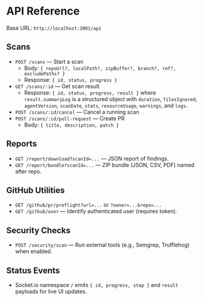 # API Reference

Base URL: `http://localhost:3001/api`

## Scans
- `POST /scans` — Start a scan
  - Body: `{ repoUrl?, localPath?, zipBuffer?, branch?, ref?, excludePaths? }`
  - Response: `{ id, status, progress }`
- `GET /scans/:id` — Get scan result
  - Response: `{ id, status, progress, result }` where `result.summaryLog` is a structured object with `duration`, `filesIgnored`, `agentVersion`, `scanDate`, `stats`, `resourceUsage`, `warnings`, and `logs`.
- `POST /scans/:id/cancel` — Cancel a running scan
- `POST /scans/:id/pull-request` — Create PR
  - Body: `{ title, description, patch }`

## Reports
- `GET /report/download?scanId=...` — JSON report of findings.
- `GET /report/bundle?scanId=...` — ZIP bundle (JSON, CSV, PDF) named after repo.

## GitHub Utilities
- `GET /github/pr/preflight?url=...` or `?owner=...&repo=...`
- `GET /github/user` — Identify authenticated user (requires token).

## Security Checks
- `POST /security/scan` — Run external tools (e.g., Semgrep, Trufflehog) when enabled.

## Status Events
- Socket.io namespace `/` emits `{ id, progress, step }` and `result` payloads for live UI updates.
